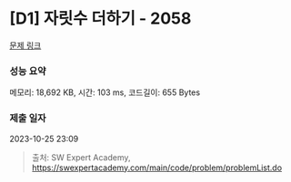 # [D1] 자릿수 더하기 - 2058 

[문제 링크](https://swexpertacademy.com/main/code/problem/problemDetail.do?contestProbId=AV5QPRjqA10DFAUq) 

### 성능 요약

메모리: 18,692 KB, 시간: 103 ms, 코드길이: 655 Bytes

### 제출 일자

2023-10-25 23:09



> 출처: SW Expert Academy, https://swexpertacademy.com/main/code/problem/problemList.do